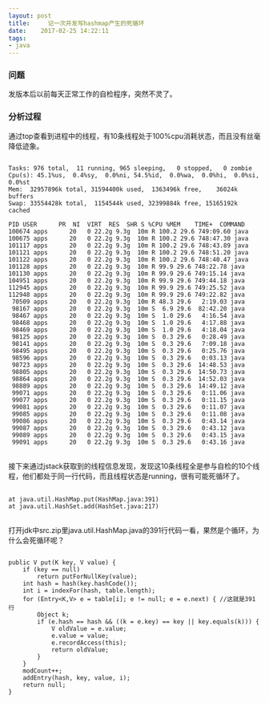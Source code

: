 ```yaml
---
layout: post
title:     记一次并发写hashmap产生的死循环
date:    2017-02-25 14:22:11
tags:
- java
---
```


<h3>问题</h1>

<p>发版本后以前每天正常工作的自检程序，突然不灵了。</p>

<h3>分析过程</h1>

<p>通过top查看到进程中的线程，有10条线程处于100%cpu消耗状态，而且没有丝毫降低迹象。</p>

<pre><code class="java">
Tasks: 976 total,  11 running, 965 sleeping,   0 stopped,   0 zombie 
Cpu(s): 45.1%us,  0.4%sy,  0.0%ni, 54.5%id,  0.0%wa,  0.0%hi,  0.0%si,  0.0%st
Mem:  32957896k total, 31594400k used,  1363496k free,    36024k buffers
Swap: 33554428k total,  1154544k used, 32399884k free, 15165192k cached

PID USER      PR  NI  VIRT  RES  SHR S %CPU %MEM    TIME+  COMMAND
100674 apps      20   0 22.2g 9.3g  10m R 100.2 29.6 749:09.60 java
100675 apps      20   0 22.2g 9.3g  10m R 100.2 29.6 748:47.30 java
101117 apps      20   0 22.2g 9.3g  10m R 100.2 29.6 748:43.89 java
101121 apps      20   0 22.2g 9.3g  10m R 100.2 29.6 748:51.20 java
101122 apps      20   0 22.2g 9.3g  10m R 100.2 29.6 748:40.47 java
101128 apps      20   0 22.2g 9.3g  10m R 99.9 29.6 748:22.78 java
101130 apps      20   0 22.2g 9.3g  10m R 99.9 29.6 749:15.14 java
104951 apps      20   0 22.2g 9.3g  10m R 99.9 29.6 749:44.18 java
112945 apps      20   0 22.2g 9.3g  10m R 99.9 29.6 749:25.52 java
112948 apps      20   0 22.2g 9.3g  10m R 99.9 29.6 749:22.82 java
 70509 apps      20   0 22.2g 9.3g  10m R 48.3 29.6   2:19.03 java
 98167 apps      20   0 22.2g 9.3g  10m S  6.9 29.6  82:42.20 java
 98467 apps      20   0 22.2g 9.3g  10m S  1.0 29.6   4:16.54 java
 98468 apps      20   0 22.2g 9.3g  10m S  1.0 29.6   4:17.88 java
 98469 apps      20   0 22.2g 9.3g  10m S  1.0 29.6   4:18.04 java
 98125 apps      20   0 22.2g 9.3g  10m S  0.3 29.6   0:28.49 java
 98141 apps      20   0 22.2g 9.3g  10m S  0.3 29.6   7:09.18 java
 98495 apps      20   0 22.2g 9.3g  10m S  0.3 29.6   0:25.76 java
 98596 apps      20   0 22.2g 9.3g  10m S  0.3 29.6   0:03.13 java
 98723 apps      20   0 22.2g 9.3g  10m S  0.3 29.6  14:48.53 java 
 98805 apps      20   0 22.2g 9.3g  10m S  0.3 29.6  14:50.73 java
 98864 apps      20   0 22.2g 9.3g  10m S  0.3 29.6  14:52.03 java
 98889 apps      20   0 22.2g 9.3g  10m S  0.3 29.6  14:49.12 java
 99071 apps      20   0 22.2g 9.3g  10m S  0.3 29.6   0:11.06 java
 99077 apps      20   0 22.2g 9.3g  10m S  0.3 29.6   0:11.15 java
 99081 apps      20   0 22.2g 9.3g  10m S  0.3 29.6   0:11.07 java
 99085 apps      20   0 22.2g 9.3g  10m S  0.3 29.6   0:11.08 java
 99086 apps      20   0 22.2g 9.3g  10m S  0.3 29.6   0:43.14 java
 99087 apps      20   0 22.2g 9.3g  10m S  0.3 29.6   0:43.12 java
 99089 apps      20   0 22.2g 9.3g  10m S  0.3 29.6   0:43.15 java
 99091 apps      20   0 22.2g 9.3g  10m S  0.3 29.6   0:43.16 java
</code>
</pre>

<p>接下来通过jstack获取到的线程信息发现，发现这10条线程全是参与自检的10个线程，他们都处于同一行代码，而且线程状态是running，很有可能死循环了。</p>

<pre>
    <code>
at java.util.HashMap.put(HashMap.java:391)
at java.util.HashSet.add(HashSet.java:217)
</code>
</pre>

<p>打开jdk中src.zip里java.util.HashMap.java的391行代码一看，果然是个循环，为什么会死循环呢？</p>

<pre><code class="java">
public V put(K key, V value) {
    if (key == null)
        return putForNullKey(value);
    int hash = hash(key.hashCode());
    int i = indexFor(hash, table.length);
    for (Entry&lt;K,V&gt; e = table[i]; e != null; e = e.next) { //这就是391行
        Object k;
        if (e.hash == hash &amp;&amp; ((k = e.key) == key || key.equals(k))) {
            V oldValue = e.value;
            e.value = value;
            e.recordAccess(this);
            return oldValue;
        }
    }
    modCount++;
    addEntry(hash, key, value, i);
    return null;
}
</code>
</pre>
